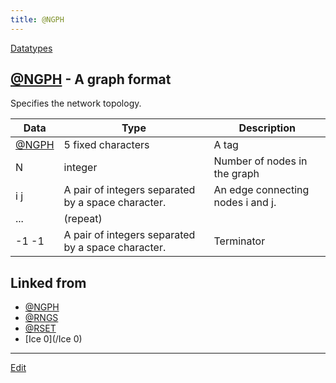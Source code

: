 ```yaml
---
title: @NGPH
---
```

[Datatypes](/Datatypes)


## [@NGPH](/@NGPH) - A graph format

Specifies the network topology.

|Data|Type|Description |
|-----|-----|-----|
|[@NGPH](/@NGPH)|5 fixed characters|A tag |
|N|integer|Number of nodes in the graph |
|i j|A pair of integers separated by a space character.|An edge connecting nodes i and j. |
|...|(repeat)| |
|-1 -1|A pair of integers separated by a space character.|Terminator |








## Linked from

* [@NGPH](/@NGPH)
* [@RNGS](/@RNGS)
* [@RSET](/@RSET)
* [Ice 0](/Ice 0)


----

[Edit](https://github.com/vitroid/vitroid.github.io/edit/master/MD/@NGPH.md)


